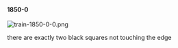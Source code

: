 #### 1850-0
![train-1850-0-0.png](https://github.com/lil-lab/nlvr/raw/master/nlvr/train/images/28/train-1850-0-0.png "train-1850-0-0.png")

there are exactly two black squares not touching the edge